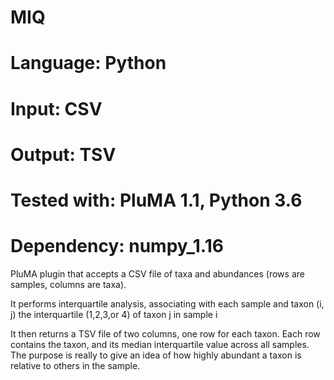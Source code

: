 # MIQ
# Language: Python
# Input: CSV
# Output: TSV 
# Tested with: PluMA 1.1, Python 3.6
# Dependency: numpy_1.16

PluMA plugin that accepts a CSV file of taxa and abundances (rows are samples, columns are taxa).

It performs interquartile analysis, associating with each sample and taxon (i, j) the interquartile (1,2,3,or 4) of taxon j in sample i

It then returns a TSV file of two columns, one row for each taxon.  Each row contains the taxon, and its median interquartile value across all samples.  The purpose is really to give an idea of how highly abundant a taxon is relative to others in the sample.


